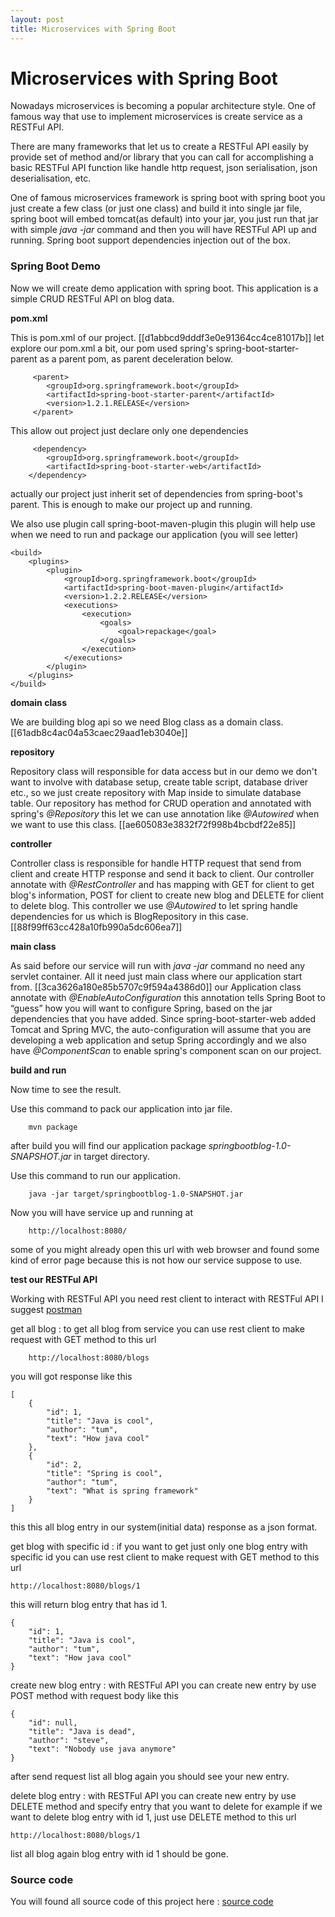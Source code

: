 ```yaml
---
layout: post
title: Microservices with Spring Boot
---
```


Microservices with Spring Boot
=========================

Nowadays microservices is becoming a popular architecture style. One of famous way that use to implement microservices is create service as a RESTFul API.

There are many frameworks that let us to create a RESTFul API easily by provide set of method and/or library that you can call for accomplishing a basic RESTFul API function like handle http request, json serialisation, json deserialisation, etc.

One of famous microservices framework is spring boot with spring boot you just create a few class (or just one class) and build it into single jar file, spring boot will embed tomcat(as default) into your jar, you just run that jar with simple *java -jar* command and then you will have RESTFul API up and running. Spring boot support dependencies injection out of the box.

### Spring Boot Demo ###
Now we will create demo application with spring boot. This application is a simple CRUD RESTFul API on blog data.

**pom.xml**

This is pom.xml of our project.
[[d1abbcd9dddf3e0e91364cc4ce81017b]]
let explore our pom.xml a bit, our pom used spring's spring-boot-starter-parent as a parent pom, as parent deceleration below.

         <parent>
            <groupId>org.springframework.boot</groupId>
            <artifactId>spring-boot-starter-parent</artifactId>
            <version>1.2.1.RELEASE</version>
         </parent>

This allow out project just declare only one dependencies

         <dependency>
            <groupId>org.springframework.boot</groupId>
            <artifactId>spring-boot-starter-web</artifactId>
        </dependency>

actually our project just inherit set of dependencies from spring-boot's parent. This is enough to make our project up and running.

We also use plugin call spring-boot-maven-plugin this plugin will help use when we need to run and package our application (you will see letter)

    <build>
        <plugins>
            <plugin>
                <groupId>org.springframework.boot</groupId>
                <artifactId>spring-boot-maven-plugin</artifactId>
                <version>1.2.2.RELEASE</version>
                <executions>
                    <execution>
                        <goals>
                            <goal>repackage</goal>
                        </goals>
                    </execution>
                </executions>
            </plugin>
        </plugins>
    </build>

**domain class**

We are building blog api so we need Blog class as a domain class.
[[61adb8c4ac04a53caec29aad1eb3040e]]

**repository**

Repository class will responsible for data access but in our demo we don't want to involve with database setup, create table script,  database driver etc., so we just create repository with Map inside to simulate database table. Our repository has method for CRUD operation and annotated with spring's *@Repository* this let we can use annotation like *@Autowired* when we want to use this class.
[[ae605083e3832f72f998b4bcbdf22e85]]

**controller**

Controller class is responsible for handle HTTP request that send from client and create HTTP response and send it back to client. Our controller annotate with *@RestController* and has mapping with GET for client to get blog's information, POST for client to create new blog and DELETE for client to delete blog. This controller we use *@Autowired* to let spring handle dependencies for us which is BlogRepository in this case.
[[88f99ff63cc428a10fb990a5dc606ea7]]

**main class**

As said before our service will run with *java -jar* command no need any servlet container. All it need just main class where our application start from.
[[3ca3626a180e85b5707c9f594a4386d0]]
our Application class annotate with *@EnableAutoConfiguration*  this annotation tells Spring Boot to “guess” how you will want to configure Spring, based on the jar dependencies that you have added. Since spring-boot-starter-web added Tomcat and Spring MVC, the auto-configuration will assume that you are developing a web application and setup Spring accordingly and we also have *@ComponentScan* to enable spring's component scan on our project.

**build and run**

Now time to see the result.

Use this command to pack our application into jar file.

        mvn package
after build you will find our application package *springbootblog-1.0-SNAPSHOT.jar*	 in target directory.

Use this command to run our application.

        java -jar target/springbootblog-1.0-SNAPSHOT.jar
Now you will have service up and running at

        http://localhost:8080/
some of you might already open this url with web browser and found some kind of error page because this is not how our service suppose to use.

**test our RESTFul API**

Working with RESTFul API you need rest client to interact with RESTFul API I suggest [postman](http://www.getpostman.com)

get all blog : to get all blog from service you can use rest client to make request with GET method to this url

        http://localhost:8080/blogs
you will got response like this

	[
		{
			"id": 1,
			"title": "Java is cool",
			"author": "tum",
			"text": "How java cool"
		},
		{
			"id": 2,
			"title": "Spring is cool",
			"author": "tum",
			"text": "What is spring framework"
		}
	]
this this all blog entry in our system(initial data) response as a json format.

get blog with specific id : if you want to get just only one blog entry with specific id you can use rest client to make request with GET method to this url

    http://localhost:8080/blogs/1
this will return blog entry that has id 1.

    {
        "id": 1,
        "title": "Java is cool",
        "author": "tum",
        "text": "How java cool"
    }
create new blog entry : with RESTFul API you can create new entry by use POST method with request body like this

    {
        "id": null,
        "title": "Java is dead",
        "author": "steve",
        "text": "Nobody use java anymore"
    }
after send request list all blog again you should see your new entry.

delete blog entry : with RESTFul API you can create new entry by use DELETE method and specify entry that you want to delete for example if we want to delete blog entry with id 1, just use DELETE method to this url

    http://localhost:8080/blogs/1
list all blog again blog entry with id 1 should be gone.

### Source code ###

You will found all source code of this project here :
[source code](https://github.com/tsongpon/springbootblog)
